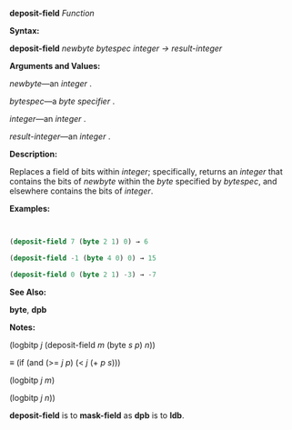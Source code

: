 **deposit-field** *Function* 



**Syntax:** 



**deposit-field** *newbyte bytespec integer → result-integer* 



**Arguments and Values:** 



*newbyte*—an *integer* . 



*bytespec*—a *byte specifier* . 



*integer*—an *integer* . 



*result-integer*—an *integer* . 



**Description:** 



Replaces a field of bits within *integer*; specifically, returns an *integer* that contains the bits of *newbyte* within the *byte* specified by *bytespec*, and elsewhere contains the bits of *integer*. 



**Examples:**
```lisp
 

(deposit-field 7 (byte 2 1) 0) → 6 

(deposit-field -1 (byte 4 0) 0) → 15 

(deposit-field 0 (byte 2 1) -3) → -7 


```
**See Also:** 



**byte**, **dpb** 



**Notes:** 



(logbitp *j* (deposit-field *m* (byte *s p*) *n*)) 



*≡* (if (and (&gt;= *j p*) (&lt; *j* (+ *p s*))) 



(logbitp *j m*) 



(logbitp *j n*)) 







 



 



**deposit-field** is to **mask-field** as **dpb** is to **ldb**. 



